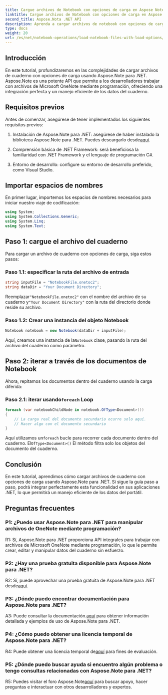 ```yaml
---
title: Cargue archivos de Notebook con opciones de carga en Aspose Note .NET
linktitle: Cargue archivos de Notebook con opciones de carga en Aspose Note .NET
second_title: Aspose.Nota .NET API
description: Aprenda a cargar archivos de notebook con opciones de carga usando Aspose.Note para .NET. Integre perfectamente esta funcionalidad en sus aplicaciones .NET para un manejo eficiente de los datos del cuaderno.
type: docs
weight: 20
url: /es/net/notebook-operations/load-notebook-files-with-load-options/
---
```

## Introducción

En este tutorial, profundizaremos en las complejidades de cargar archivos de cuaderno con opciones de carga usando Aspose.Note para .NET. Aspose.Note es una potente API que permite a los desarrolladores trabajar con archivos de Microsoft OneNote mediante programación, ofreciendo una integración perfecta y un manejo eficiente de los datos del cuaderno.

## Requisitos previos

Antes de comenzar, asegúrese de tener implementados los siguientes requisitos previos:

1.  Instalación de Aspose.Note para .NET: asegúrese de haber instalado la biblioteca Aspose.Note para .NET. Puedes descargarlo desde[aquí](https://releases.aspose.com/note/net/).

2. Comprensión básica de .NET Framework: será beneficiosa la familiaridad con .NET Framework y el lenguaje de programación C#.

3. Entorno de desarrollo: configure su entorno de desarrollo preferido, como Visual Studio.

## Importar espacios de nombres

En primer lugar, importemos los espacios de nombres necesarios para iniciar nuestro viaje de codificación:

```csharp
using System;
using System.Collections.Generic;
using System.Linq;
using System.Text;
```

## Paso 1: cargue el archivo del cuaderno

Para cargar un archivo de cuaderno con opciones de carga, siga estos pasos:

### Paso 1.1: especificar la ruta del archivo de entrada

```csharp
string inputFile = "NotebookFile.onetoc2";
string dataDir = "Your Document Directory";
```

 Reemplazar`"NotebookFile.onetoc2"` con el nombre del archivo de su cuaderno y`"Your Document Directory"` con la ruta del directorio donde reside su archivo.

### Paso 1.2: Crear una instancia del objeto Notebook

```csharp
Notebook notebook = new Notebook(dataDir + inputFile);
```

 Aquí, creamos una instancia de la`Notebook` clase, pasando la ruta del archivo del cuaderno como parámetro.

## Paso 2: iterar a través de los documentos de Notebook

Ahora, repitamos los documentos dentro del cuaderno usando la carga diferida:

###  Paso 2.1: iterar usando`foreach` Loop

```csharp
foreach (var notebookChildNode in notebook.OfType<Document>()) 
{
    // La carga real del documento secundario ocurre solo aquí.
    // Hacer algo con el documento secundario
}
```

 Aquí utilizamos un`foreach` bucle para recorrer cada documento dentro del cuaderno. El`OfType<Document>()` El método filtra solo los objetos del documento del cuaderno.

## Conclusión

En este tutorial, aprendimos cómo cargar archivos de cuaderno con opciones de carga usando Aspose.Note para .NET. Si sigue la guía paso a paso, podrá integrar perfectamente esta funcionalidad en sus aplicaciones .NET, lo que permitirá un manejo eficiente de los datos del portátil.

## Preguntas frecuentes

### P1: ¿Puedo usar Aspose.Note para .NET para manipular archivos de OneNote mediante programación?

R1: Sí, Aspose.Note para .NET proporciona API integrales para trabajar con archivos de Microsoft OneNote mediante programación, lo que le permite crear, editar y manipular datos del cuaderno sin esfuerzo.

### P2: ¿Hay una prueba gratuita disponible para Aspose.Note para .NET?

R2: Sí, puede aprovechar una prueba gratuita de Aspose.Note para .NET desde[aquí](https://releases.aspose.com/).

### P3: ¿Dónde puedo encontrar documentación para Aspose.Note para .NET?

 A3: Puede consultar la documentación.[aquí](https://reference.aspose.com/note/net/) para obtener información detallada y ejemplos de uso de Aspose.Note para .NET.

### P4: ¿Cómo puedo obtener una licencia temporal de Aspose.Note para .NET?

 R4: Puede obtener una licencia temporal de[aquí](https://purchase.aspose.com/temporary-license/) para fines de evaluación.

### P5: ¿Dónde puedo buscar ayuda si encuentro algún problema o tengo consultas relacionadas con Aspose.Note para .NET?

 R5: Puedes visitar el foro Aspose.Note[aquí](https://forum.aspose.com/c/note/28) para buscar apoyo, hacer preguntas e interactuar con otros desarrolladores y expertos.